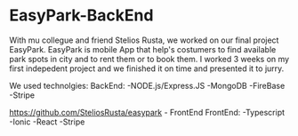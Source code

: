 # EasyPark-BackEnd
With mu collegue and friend Stelios Rusta, we worked on our final project EasyPark. EasyPark is mobile App that help's costumers to find available park spots in city and to rent them or to book them. I worked 3 weeks on my first indepedent project and we finished it on time and presented it to jurry.

We used  technolgies:
BackEnd:
-NODE.js/Express.JS
-MongoDB
-FireBase
-Stripe

https://github.com/SteliosRusta/easypark - FrontEnd
FrontEnd:
-Typescript
-Ionic
-React
-Stripe
